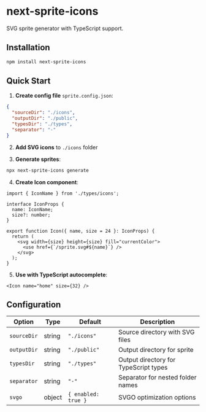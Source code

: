 # next-sprite-icons

SVG sprite generator with TypeScript support.

## Installation

```bash
npm install next-sprite-icons
```

## Quick Start

1. **Create config file** `sprite.config.json`:
```json
{
  "sourceDir": "./icons",
  "outputDir": "./public",
  "typesDir": "./types",
  "separator": "-"
}
```

2. **Add SVG icons** to `./icons` folder

3. **Generate sprites**:
```bash
npx next-sprite-icons generate
```

4. **Create Icon component**:
```tsx
import { IconName } from './types/icons';

interface IconProps {
  name: IconName;
  size?: number;
}

export function Icon({ name, size = 24 }: IconProps) {
  return (
    <svg width={size} height={size} fill="currentColor">
      <use href={`/sprite.svg#${name}`} />
    </svg>
  );
}
```

5. **Use with TypeScript autocomplete**:
```tsx
<Icon name="home" size={32} />
```

## Configuration

| Option | Type | Default | Description |
|--------|------|---------|-------------|
| `sourceDir` | string | `"./icons"` | Source directory with SVG files |
| `outputDir` | string | `"./public"` | Output directory for sprite |
| `typesDir` | string | `"./types"` | Output directory for TypeScript types |
| `separator` | string | `"-"` | Separator for nested folder names |
| `svgo` | object | `{ enabled: true }` | SVGO optimization options |
